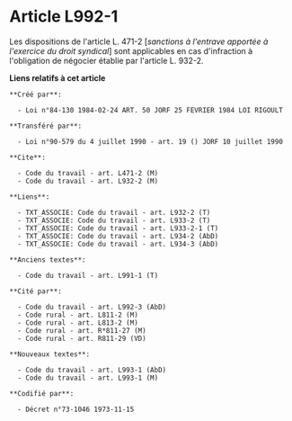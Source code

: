 # Article L992-1

Les dispositions de l'article L. 471-2 [*sanctions à l'entrave apportée à l'exercice du droit syndical*] sont applicables en
cas d'infraction à l'obligation de négocier établie par l'article L. 932-2.

**Liens relatifs à cet article**

	**Créé par**:

	  - Loi n°84-130 1984-02-24 ART. 50 JORF 25 FEVRIER 1984 LOI RIGOULT

	**Transféré par**:

	  - Loi n°90-579 du 4 juillet 1990 - art. 19 () JORF 10 juillet 1990

	**Cite**:

	  - Code du travail - art. L471-2 (M)
	  - Code du travail - art. L932-2 (M)

	**Liens**:

	  - TXT_ASSOCIE: Code du travail - art. L932-2 (T)
	  - TXT_ASSOCIE: Code du travail - art. L933-2 (T)
	  - TXT_ASSOCIE: Code du travail - art. L933-2-1 (T)
	  - TXT_ASSOCIE: Code du travail - art. L934-2 (AbD)
	  - TXT_ASSOCIE: Code du travail - art. L934-3 (AbD)

	**Anciens textes**:

	  - Code du travail - art. L991-1 (T)

	**Cité par**:

	  - Code du travail - art. L992-3 (AbD)
	  - Code rural - art. L811-2 (M)
	  - Code rural - art. L813-2 (M)
	  - Code rural - art. R*811-27 (M)
	  - Code rural - art. R811-29 (VD)

	**Nouveaux textes**:

	  - Code du travail - art. L993-1 (AbD)
	  - Code du travail - art. L993-1 (M)

	**Codifié par**:

	  - Décret n°73-1046 1973-11-15
